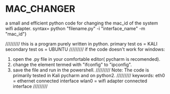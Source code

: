# MAC_CHANGER
a small and efficient python code for changing the mac_id of the system wifi adapter. 
syntax= 
python "filename.py" -i "interface_name" -m "mac_id"}

/////////
this is a program purely written in python.
primary test os = KALI
secondary test os = UBUNTU
/////////
if the code doesn't work for windows:
1. open the .py file in your comfortable editor( pycharm is recomended).
2. change the element termed with "ifconfig" to "ipconfig".
3. save the file and run in the powershell.
/////////
Note:
The code is primarily tested in Kali pycharm and on python2.
/////////
keywords:
eth0 = ethernet connected interface
wlan0 = wifi adapter connected interface
/////////

